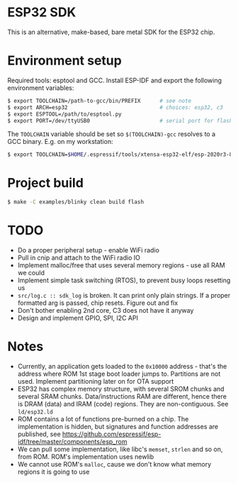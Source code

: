 # ESP32 SDK

This is an alternative, make-based, bare metal SDK for the ESP32 chip.

# Environment setup

Required tools: esptool and GCC. Install ESP-IDF and export the following
environment variables:

```sh
$ export TOOLCHAIN=/path-to-gcc/bin/PREFIX      # see note
$ export ARCH=esp32                             # choices: esp32, c3
$ export ESPTOOL=/path/to/esptool.py
$ export PORT=/dev/ttyUSB0                      # serial port for flashing
```

The `TOOLCHAIN` variable should be set so `$(TOOLCHAIN)-gcc` resolves to a
GCC binary.  E.g. on my workstation:

```sh
$ export TOOLCHAIN=$HOME/.espressif/tools/xtensa-esp32-elf/esp-2020r3-8.4.0/xtensa-esp32-elf/bin/xtensa-esp32-elf
```

# Project build

```sh
$ make -C examples/blinky clean build flash
```

# TODO

- Do a proper peripheral setup - enable WiFi radio
- Pull in cnip and attach to the WiFi radio IO
- Implement malloc/free that uses several memory regions - use all RAM we could
- Implement simple task switching (RTOS), to prevent busy loops resetting us
- `src/log.c :: sdk_log` is broken. It can print only plain strings.
  If a proper formatted arg is passed, chip resets. Figure out and fix
- Don't bother enabling 2nd core, C3 does not have it anyway
- Design and implement GPIO, SPI, I2C API

# Notes

- Currently, an application gets loaded to the `0x10000` address - that's
  the address where ROM 1st stage boot loader jumps to. Partitions are not
  used. Implement partitioning later on for OTA support
- ESP32 has complex memory structure, with several SROM chunks and several
  SRAM chunks. Data/instructions RAM are different, hence there is DRAM (data)
  and IRAM (code) regions. They are non-contiguous. See `ld/esp32.ld`
- ROM contains a lot of functions pre-burned on a chip. The implementation
  is hidden, but signatures and function addresses are published,
  see https://github.com/espressif/esp-idf/tree/master/components/esp_rom
- We can pull some implementation, like libc's `memset`, `strlen` and so
  on, from ROM. ROM's implementation uses newlib
- We cannot use ROM's `malloc`, cause we don't know what memory regions
  it is going to use
